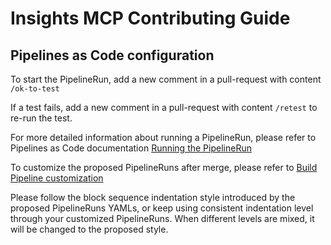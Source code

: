 # Insights MCP Contributing Guide

## Pipelines as Code configuration
To start the PipelineRun, add a new comment in a pull-request with content `/ok-to-test`

If a test fails, add a new comment in a pull-request with content `/retest` to re-run the test.

For more detailed information about running a PipelineRun, please refer to Pipelines as Code documentation [Running the PipelineRun](https://pipelinesascode.com/docs/guide/running/)

To customize the proposed PipelineRuns after merge, please refer to [Build Pipeline customization](https://konflux-ci.dev/docs/how-tos/configuring/)

Please follow the block sequence indentation style introduced by the proposed PipelineRuns YAMLs, or keep using consistent indentation level through your customized PipelineRuns. When different levels are mixed, it will be changed to the proposed style.
